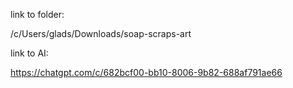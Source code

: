 
link to folder:

/c/Users/glads/Downloads/soap-scraps-art


link to AI:

https://chatgpt.com/c/682bcf00-bb10-8006-9b82-688af791ae66

